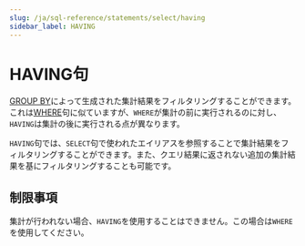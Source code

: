 ```yaml
---
slug: /ja/sql-reference/statements/select/having
sidebar_label: HAVING
---
```


# HAVING句

[GROUP BY](../../../sql-reference/statements/select/group-by.md)によって生成された集計結果をフィルタリングすることができます。これは[WHERE](../../../sql-reference/statements/select/where.md)句に似ていますが、`WHERE`が集計の前に実行されるのに対し、`HAVING`は集計の後に実行される点が異なります。

`HAVING`句では、`SELECT`句で使われたエイリアスを参照することで集計結果をフィルタリングすることができます。また、クエリ結果に返されない追加の集計結果を基にフィルタリングすることも可能です。

## 制限事項

集計が行われない場合、`HAVING`を使用することはできません。この場合は`WHERE`を使用してください。
